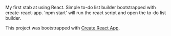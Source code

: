 My first stab at using React. Simple to-do list builder bootstrapped with create-react-app.
'npm start' will run the react script and open the to-do list builder.

This project was bootstrapped with [Create React App](https://github.com/facebookincubator/create-react-app).
